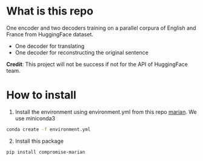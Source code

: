 # What is this repo

One encoder and two decoders training on a parallel corpura of English and France from HuggingFace dataset.
- One decoder for translating
- One decoder for reconstructing the original sentence

**Credit**: This project will not be success if not for the API of HuggingFace team.

# How to install

1. Install the environment using environment.yml from this repo [marian](https://github.com/TokisakiKurumi2001/marian). We use miniconda3

```bash
conda create -f environment.yml
```

2. Install this package

```bash
pip install compromise-marian
```